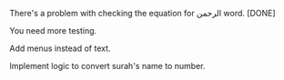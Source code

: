 There's a problem with checking the equation for الرحمن word. [DONE]

You need more testing.

Add menus instead of text.

Implement logic to convert surah's name to number.